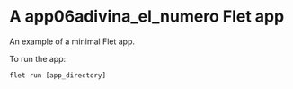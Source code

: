# A app06adivina_el_numero Flet app

An example of a minimal Flet app.

To run the app:

```
flet run [app_directory]
```